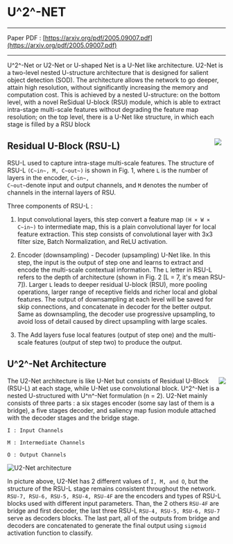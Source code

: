 # **U^2^-NET**
---
Paper PDF : [https://arxiv.org/pdf/2005.09007.pdf](https://arxiv.org/pdf/2005.09007.pdf)

---

U^2^-Net or U2-Net or U-shaped Net is a U-Net like architecture. U2-Net is a two-level nested U-structure architecture that is designed for salient object detection (SOD). The architecture allows the network to go deeper, attain high resolution, without significantly increasing the memory and computation cost. This is achieved by a nested U-structure: on the bottom level, with a novel ReSidual U-block (RSU) module, which is able to extract intra-stage multi-scale features without degrading the feature map resolution; on the top level, there is a U-Net like structure, in which each stage is filled by a RSU block 

<img style="float:right; margin:5px; padding:5px; max-height:350px" src="https://i.pinimg.com/564x/99/55/a9/9955a9a368148d72f6417f93a93d0b4f.jpg">

## **Residual U-Block (RSU-L)**
RSU-L used to capture intra-stage multi-scale features. The structure of RSU-L <code>(C~in~, M, C~out~)</code> is shown in Fig. 1, where `L` is the number of layers in the encoder, <code>C~in~, C~out~</code>denote input and output channels, and `M` denotes the number of channels in the internal layers of RSU.

Three components of RSU-L :
1. Input convolutional layers, this step convert a feature map <code>(H × W × C~in~)</code> to intermediate map, this is a plain convolutional layer for local feature extraction. This step consists of convolutional layer with 3x3 filter size, Batch Normalization, and ReLU activation.

2. Encoder (downsampling) - Decoder (upsampling) U-Net like. In this step, the input is the output of step one and learns to extract and encode the multi-scale contextual information. The `L` letter in RSU-L refers to the depth of architecture (shown in Fig. 2 [L = 7, it's mean RSU-7]).  Larger `L` leads to deeper residual U-block (RSU), more pooling operations, larger range of receptive fields and richer local and global features. The output of downsampling at each level will be saved for skip connections, and concatenate in decoder for the better output. Same as downsampling, the decoder use progressive upsampling, to avoid loss of detail caused by direct upsampling with large scales.

3. The Add layers fuse local features (output of step one) and the multi-scale features (output of step two) to produce the output.


## **U^2^-Net Architecture**

<img style="float:right; margin:0px; padding:0px; max-height:350px" src="https://i.pinimg.com/564x/c2/f2/28/c2f228d178cd2b988b76ecc21321825a.jpg">

The U2-Net architecture is like U-Net but consists of Residual U-Block (RSU-L) at each stage, while U-Net use convolutional block. U^2^-Net is a nested U-structured with U^n^-Net formulation (n = 2). U2-Net mainly consists of three parts : a six stages encoder (some say last of them is a bridge), a five stages decoder, and saliency map fusion module attached with the decoder stages and the bridge stage.

`I : Input Channels`

`M : Intermediate Channels`

`O : Output Channels`

<img src="https://i.pinimg.com/564x/82/21/29/82212988f5ad8682eb049e6825178187.jpg" alt="U2-Net architecture" style="display: block; margin: auto;">

In picture above, U2-Net has 2 different values of `I, M, and O`,  but the structure of the RSU-L stage remains consistent throughout the network. `RSU-7, RSU-6, RSU-5, RSU-4, RSU-4F` are the encoders and types of RSU-L blocks used with different input parameters. Than, the 2 others `RSU-4F` are bridge and first decoder, the last three RSU-L `RSU-4, RSU-5, RSU-6, RSU-7` serve as decoders blocks. The last part, all of the outputs from bridge and decoders are concatenated to generate the final output using `sigmoid` activation function to classify.